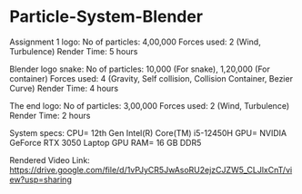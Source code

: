 # Particle-System-Blender

Assignment 1 logo:
No of particles: 4,00,000
Forces used: 2 (Wind, Turbulence)
Render Time: 5 hours

Blender logo snake:
No of particles: 10,000 (For snake), 1,20,000 (For container)
Forces used: 4 (Gravity, Self collision, Collision Container, Bezier Curve)
Render Time: 4 hours


The end logo:
No of particles: 3,00,000
Forces used: 2 (Wind, Turbulence)
Render Time: 2 hours


System specs:
CPU= 12th Gen Intel(R) Core(TM) i5-12450H
GPU= NVIDIA GeForce RTX 3050 Laptop GPU
RAM= 16 GB DDR5 

Rendered Video Link: https://drive.google.com/file/d/1vPJyCR5JwAsoRU2ejzCJZW5_CLJlxCnT/view?usp=sharing
